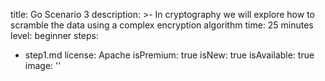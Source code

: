 title: Go Scenario 3
description: >-
  In cryptography we will explore how to scramble the data using a complex
  encryption algorithm
time: 25 minutes
level: beginner
steps:
  - step1.md
license: Apache
isPremium: true
isNew: true
isAvailable: true
image: ''
